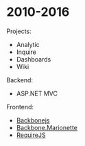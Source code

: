 # 2010-2016

Projects:

* Analytic
* Inquire
* Dashboards
* Wiki

Backend:

* ASP.NET MVC

Frontend:

* [Backbonejs](https://backbonejs.org/)
* [Backbone.Marionette](https://marionettejs.com/)
* [RequireJS](https://requirejs.org/)
